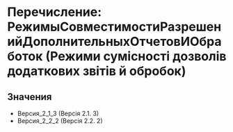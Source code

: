﻿# Перечисление: РежимыСовместимостиРазрешенийДополнительныхОтчетовИОбработок (Режими сумісності дозволів додаткових звітів й обробок)

## Значения

- Версия_2_1_3 (Версія 2.1. 3)
- Версия_2_2_2 (Версія 2.2. 2)

